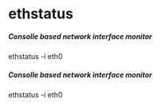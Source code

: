 # ethstatus

##### Consolle based network interface monitor

   ethstatus  -i eth0

##### Consolle based network interface monitor

   ethstatus  -i eth0

